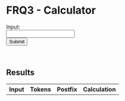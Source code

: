 # FRQ3 - Calculator


<form id="form">
  <label for="input">Input:</label><br>
  <input type="text" id="input" name="input"><br>
  <button type="submit" id="submit-button">Submit</button>
</form> 

<br/>

## Results
<!--- Table of results -->
<table id="table">
  <tr>
    <th>Input</th>
    <th>Tokens</th> 
    <th>Postfix</th>
    <th>Calculation</th>
  </tr>
</table>

<!--- Access API -->
<script>
  document.getElementById('form').addEventListener('submit', (event) => {
    event.preventDefault();
    let input = document.getElementById('input').value;

  // POST
  const url = 'https://blognorte.tk/api/calculator/create?exp='+input;
  fetch(url, {method: 'POST', mode: 'no-cors'})
  .then(response => response.json())
    .then(data => {
      console.log(data);
      console.log("make table");
      const table = document.getElementById('table');
      const row = table.insertRow(-1);
      const inputCell = row.insertCell(0);
      const tokensCell = row.insertCell(1);
      const postfixCell = row.insertCell(2);
      const resultCell = row.insertCell(3);
      console.log("tables done");
      // Print data to table
      console.log("begin output data");
      console.log("expression");
      inputCell.innerHTML = data.expression;
      console.log("tokens");
      tokensCell.innerHTML = data.tokens;
      console.log("postfix");
      rpnCell.innerHTML = data.reverse_polish;
      console.log("output data");
      resultCell.innerHTML = data.result;
      console.log("data outputted");
    });
  }
  );
</script>